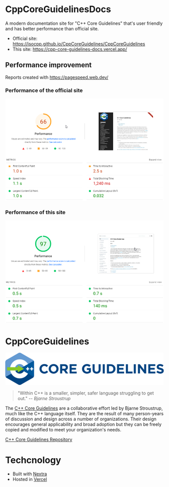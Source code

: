 # CppCoreGuidelinesDocs
A modern documentation site for "C++ Core Guidelines" that's user friendly and has better performance than official site.

- Official site: https://isocpp.github.io/CppCoreGuidelines/CppCoreGuidelines
- This site: https://cpp-core-guidelines-docs.vercel.app/

## Performance improvement

Reports created with https://pagespeed.web.dev/
### Performance of the official site
![C++ Core Guidelines performance](public/performance_cpp_core_guidelines.png)

### Performance of this site
![C++ Core Guidelines performance](public/performance_cpp_core_guidelines_docs.png)



# CppCoreGuidelines
[![C++ Core Guidelines](public/cpp_core_guidelines_logo_text.png)](http://isocpp.github.io/CppCoreGuidelines/CppCoreGuidelines)


>"Within C++ is a smaller, simpler, safer language struggling to get out."
>-- <cite>Bjarne Stroustrup</cite>

The [C++ Core Guidelines](CppCoreGuidelines.md) are a collaborative effort led by Bjarne Stroustrup, much like the C++ language itself. They are the result of many
person-years of discussion and design across a number of organizations. Their design encourages general applicability and broad adoption but
they can be freely copied and modified to meet your organization's needs.

[C++ Core Guidelines Repository](https://github.com/isocpp/CppCoreGuidelines)

# Techcnology
- Built with [Nextra](https://github.com/shuding/nextra)
- Hosted in [Vercel](https://vercel.com/)